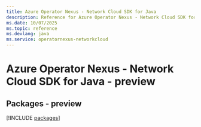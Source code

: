 ```yaml
---
title: Azure Operator Nexus - Network Cloud SDK for Java
description: Reference for Azure Operator Nexus - Network Cloud SDK for Java
ms.date: 10/07/2025
ms.topic: reference
ms.devlang: java
ms.service: operatornexus-networkcloud
---
```

# Azure Operator Nexus - Network Cloud SDK for Java - preview
## Packages - preview
[!INCLUDE [packages](operator-nexus---network-cloud-index.md)]